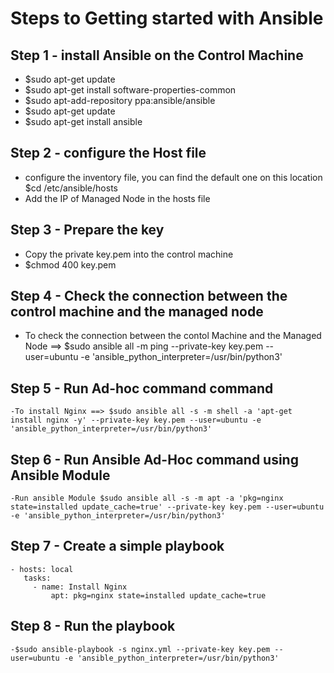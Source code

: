 # Steps to Getting started with Ansible 
## Step 1 - install Ansible on the Control Machine
 - $sudo apt-get update
 - $sudo apt-get install software-properties-common
 - $sudo apt-add-repository ppa:ansible/ansible
 - $sudo apt-get update
 - $sudo apt-get install ansible
	
## Step 2 - configure the Host file
 - configure the inventory file, you can find the default one on this location $cd /etc/ansible/hosts
 - Add the IP of Managed Node in the hosts file

## Step 3 - Prepare the key
 - Copy the private key.pem into the control machine 
 - $chmod 400 key.pem

## Step 4 - Check the connection between the control machine and the managed node
 - To check the connection between the contol Machine and the Managed Node ==> $sudo ansible all -m ping --private-key key.pem --user=ubuntu -e 'ansible_python_interpreter=/usr/bin/python3'

## Step 5 - Run Ad-hoc command command
	-To install Nginx ==> $sudo ansible all -s -m shell -a 'apt-get install nginx -y' --private-key key.pem --user=ubuntu -e 'ansible_python_interpreter=/usr/bin/python3'
	
## Step 6 - Run Ansible Ad-Hoc command using Ansible Module
	-Run ansible Module $sudo ansible all -s -m apt -a 'pkg=nginx state=installed update_cache=true' --private-key key.pem --user=ubuntu -e 'ansible_python_interpreter=/usr/bin/python3'
	
## Step 7 - Create a simple playbook 
   ```
   - hosts: local
	  tasks:
		- name: Install Nginx
            apt: pkg=nginx state=installed update_cache=true
   ```
		  
## Step 8 - Run the playbook
	-$sudo ansible-playbook -s nginx.yml --private-key key.pem --user=ubuntu -e 'ansible_python_interpreter=/usr/bin/python3'

